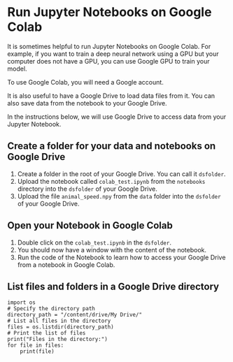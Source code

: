 # Run Jupyter Notebooks on Google Colab

It is sometimes helpful to run Jupyter Notebooks on Google Colab. For example, if you want to train a deep neural network using a GPU but your computer does not have a GPU, you can use Google GPU to train your model.

To use Google Colab, you will need a Google account.

It is also useful to have a Google Drive to load data files from it. You can also save data from the notebook to your Google Drive. 

In the instructions below, we will use Google Drive to access data from your Jupyter Notebook. 

## Create a folder for your data and notebooks on Google Drive

1. Create a folder in the root of your Google Drive. You can call it `dsfolder`.
2. Upload the notebook called `colab_test.ipynb` from the `notebooks` directory into the `dsfolder` of your Google Drive. 
3. Upload the file `animal_speed.npy` from the `data` folder into the `dsfolder` of your Google Drive.

## Open your Notebook in Google Colab

1. Double click on the `colab_test.ipynb` in the `dsfolder`.
2. You should now have a window with the content of the notebook.
3. Run the code of the Notebook to learn how to access your Google Drive from a notebook in Google Colab.


## List files and folders in a Google Drive directory


```
import os
# Specify the directory path
directory_path = "/content/drive/My Drive/"
# List all files in the directory
files = os.listdir(directory_path)
# Print the list of files
print("Files in the directory:")
for file in files:
    print(file)
```
